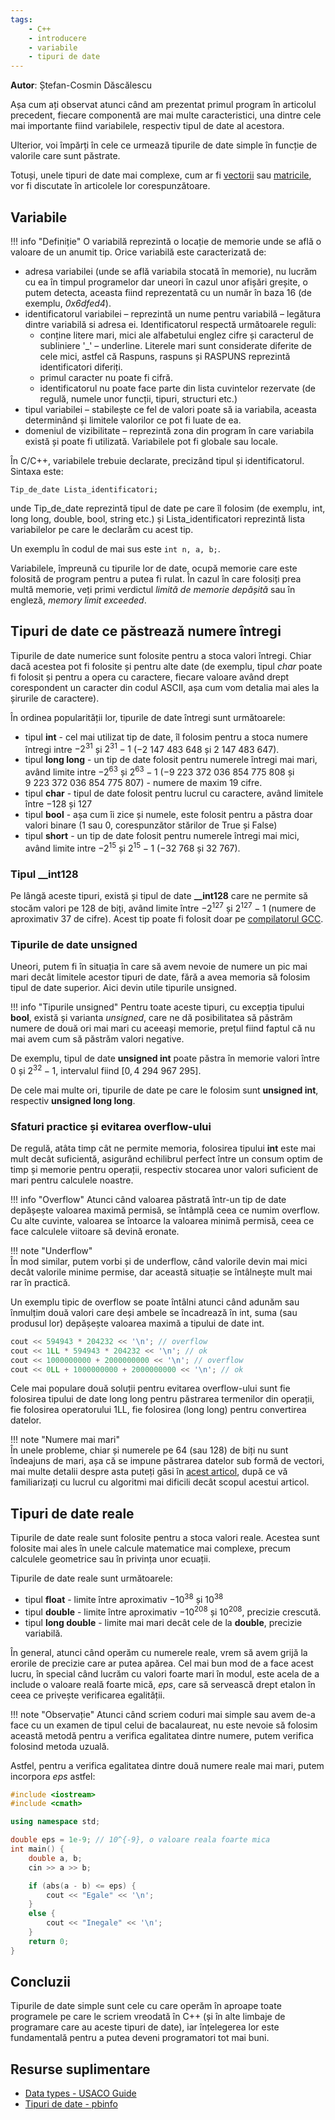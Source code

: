```yaml
---
tags:
    - C++
    - introducere
    - variabile
    - tipuri de date
---
```


**Autor**: Ștefan-Cosmin Dăscălescu

Așa cum ați observat atunci când am prezentat primul program în articolul precedent, fiecare componentă are mai multe caracteristici, una dintre cele mai importante fiind variabilele, respectiv tipul de date al acestora. 

Ulterior, voi împărți în cele ce urmează tipurile de date simple în funcție de valorile care sunt păstrate. 

Totuși, unele tipuri de date mai complexe, cum ar fi [vectorii](https://edu.roalgo.ro/usor/arrays/) sau [matricile](https://edu.roalgo.ro/usor/matrices/), vor fi discutate în articolele lor corespunzătoare.

## Variabile

!!! info "Definiție"
    O variabilă reprezintă o locație de memorie unde se află o valoare de un anumit tip. Orice variabilă este caracterizată de:

* adresa variabilei (unde se află variabila stocată în memorie), nu lucrăm cu ea în timpul programelor dar uneori în cazul unor afișări greșite, o putem detecta, aceasta fiind reprezentată cu un număr în baza 16 (de exemplu, _0x6dfed4_).
* identificatorul variabilei – reprezintă un nume pentru variabilă – legătura dintre variabilă si adresa ei. Identificatorul respectă următoarele reguli:
    * conține litere mari, mici ale alfabetului englez cifre și caracterul de subliniere '_' – underline. Literele mari sunt considerate diferite de cele mici, astfel că Raspuns, raspuns și RASPUNS reprezintă identificatori diferiți.
    * primul caracter nu poate fi cifră.
    * identificatorul nu poate face parte din lista cuvintelor rezervate (de regulă, numele unor funcții, tipuri, structuri etc.)
* tipul variabilei – stabilește ce fel de valori poate să ia variabila, aceasta determinând și limitele valorilor ce pot fi luate de ea.
* domeniul de vizibilitate – reprezintă zona din program în care variabila există și poate fi utilizată. Variabilele pot fi globale sau locale.

În C/C++, variabilele trebuie declarate, precizând tipul și identificatorul. Sintaxa este:

```
Tip_de_date Lista_identificatori;
```

unde Tip_de_date reprezintă tipul de date pe care îl folosim (de exemplu, int, long long, double, bool, string etc.) și Lista_identificatori reprezintă lista variabilelor pe care le declarăm cu acest tip. 

Un exemplu în codul de mai sus este `int n, a, b;`.

Variabilele, împreună cu tipurile lor de date, ocupă memorie care este folosită de program pentru a putea fi rulat. În cazul în care folosiți prea multă memorie, veți primi verdictul _limită de memorie depășită_ sau în engleză, _memory limit exceeded_.

## Tipuri de date ce păstrează numere întregi

Tipurile de date numerice sunt folosite pentru a stoca valori întregi. Chiar dacă acestea pot fi folosite și pentru alte date (de exemplu, tipul _char_ poate fi folosit și pentru a opera cu caractere, fiecare valoare având drept corespondent un caracter din codul ASCII, așa cum vom detalia mai ales la șirurile de caractere).

În ordinea popularității lor, tipurile de date întregi sunt următoarele:

* tipul **int** - cel mai utilizat tip de date, îl folosim pentru a stoca numere întregi intre $-2^{31}$ și $2^{31} - 1$ ($-2 \ 147 \ 483 \ 648$ și $2 \ 147 \ 483 \ 647$).
* tipul **long long** - un tip de date folosit pentru numerele întregi mai mari, având limite intre $-2^{63}$ și $2^{63} - 1$ ($-9 \ 223 \ 372 \ 036 \ 854 \ 775 \ 808$ și $9 \ 223 \ 372 \ 036 \ 854 \ 775 \ 807$) - numere de maxim $19$ cifre. 
* tipul **char** - tipul de date folosit pentru lucrul cu caractere, având limitele între $-128$ și $127$
* tipul **bool** - așa cum îi zice și numele, este folosit pentru a păstra doar valori binare ($1$ sau $0$, corespunzător stărilor de True și False)
* tipul **short** - un tip de date folosit pentru numerele întregi mai mici, având limite intre $-2^{15}$ și $2^{15} - 1$ ($-32 \ 768$ și $32 \ 767$).

### Tipul **__int128**

Pe lângă aceste tipuri, există și tipul de date **__int128** care ne permite să stocăm valori pe $128$ de biți, având limite între $-2^{127}$ și $2^{127} - 1$ (numere de aproximativ $37$ de cifre). Acest tip poate fi folosit doar pe [compilatorul GCC](https://edu.roalgo.ro/cppintro/compilers/windows/mingw64/).

### Tipurile de date unsigned 

Uneori, putem fi în situația în care să avem nevoie de numere un pic mai mari decât limitele acestor tipuri de date, fără a avea memoria să folosim tipul de date superior. Aici devin utile tipurile unsigned. 

!!! info "Tipurile unsigned" 
    Pentru toate aceste tipuri, cu excepția tipului **bool**, există și varianta _unsigned_, care ne dă posibilitatea să păstrăm numere de două ori mai mari cu aceeași memorie, prețul fiind faptul că nu mai avem cum să păstrăm valori negative.

De exemplu, tipul de date **unsigned int** poate păstra în memorie valori între $0$ și $2^{32} - 1$, intervalul fiind $[0, 4 \ 294 \ 967 \ 295]$.

De cele mai multe ori, tipurile de date pe care le folosim sunt **unsigned int**, respectiv **unsigned long long**.

### Sfaturi practice și evitarea overflow-ului

De regulă, atâta timp cât ne permite memoria, folosirea tipului **int** este mai mult decât suficientă, asigurând echilibrul perfect între un consum optim de timp și memorie pentru operații, respectiv stocarea unor valori suficient de mari pentru calculele noastre. 

!!! info "Overflow" 
    Atunci când valoarea păstrată într-un tip de date depășește valoarea maximă permisă, se întâmplă ceea ce numim overflow. Cu alte cuvinte, valoarea se întoarce la valoarea minimă permisă, ceea ce face calculele viitoare să devină eronate. 

!!! note "Underflow"   
    În mod similar, putem vorbi și de underflow, când valorile devin mai mici decât valorile minime permise, dar această situație se întâlnește mult mai rar în practică. 

Un exemplu tipic de overflow se poate întâlni atunci când adunăm sau înmulțim două valori care deși ambele se încadrează în int, suma (sau produsul lor) depășește valoarea maximă a tipului de date int. 

```cpp
cout << 594943 * 204232 << '\n'; // overflow
cout << 1LL * 594943 * 204232 << '\n'; // ok
cout << 1000000000 + 2000000000 << '\n'; // overflow
cout << 0LL + 1000000000 + 2000000000 << '\n'; // ok
```

Cele mai populare două soluții pentru evitarea overflow-ului sunt fie folosirea tipului de date long long pentru păstrarea termenilor din operații, fie folosirea operatorului 1LL, fie folosirea (long long) pentru convertirea datelor.

!!! note "Numere mai mari"   
    În unele probleme, chiar și numerele pe $64$ (sau $128$) de biți nu sunt îndeajuns de mari, așa că se impune păstrarea datelor sub formă de vectori, mai multe detalii despre asta puteți găsi în [acest articol](https://edu.roalgo.ro/mediu/bignum/), după ce vă familiarizați cu lucrul cu algoritmi mai dificili decât scopul acestui articol.

## Tipuri de date reale

Tipurile de date reale sunt folosite pentru a stoca valori reale. Acestea sunt folosite mai ales în unele calcule matematice mai complexe, precum calculele geometrice sau în privința unor ecuații. 

Tipurile de date reale sunt următoarele:

* tipul **float** - limite între aproximativ $-10^{38}$ și $10^{38}$
* tipul **double** - limite între aproximativ $-10^{208}$ și $10^{208}$, precizie crescută.
* tipul **long double** - limite mai mari decât cele de la **double**, precizie variabilă.

În general, atunci când operăm cu numerele reale, vrem să avem grijă la erorile de precizie care ar putea apărea. Cel mai bun mod de a face acest lucru, în special când lucrăm cu valori foarte mari în modul, este acela de a include o valoare reală foarte mică, $eps$, care să servească drept etalon în ceea ce privește verificarea egalității. 

!!! note "Observație"
    Atunci când scriem coduri mai simple sau avem de-a face cu un examen de tipul celui de bacalaureat, nu este nevoie să folosim această metodă pentru a verifica egalitatea dintre numere, putem verifica folosind metoda uzuală.

Astfel, pentru a verifica egalitatea dintre două numere reale mai mari, putem incorpora $eps$ astfel:

```cpp
#include <iostream>
#include <cmath>

using namespace std;

double eps = 1e-9; // 10^{-9}, o valoare reala foarte mica
int main() {
    double a, b;
    cin >> a >> b;

    if (abs(a - b) <= eps) {
        cout << "Egale" << '\n';
    }
    else {
        cout << "Inegale" << '\n';
    }
    return 0;
}
```

## Concluzii

Tipurile de date simple sunt cele cu care operăm în aproape toate programele pe care le scriem vreodată în C++ (și în alte limbaje de programare care au aceste tipuri de date), iar înțelegerea lor este fundamentală pentru a putea deveni programatori tot mai buni.

## Resurse suplimentare 

* [Data types - USACO Guide](https://usaco.guide/general/data-types?lang=cpp)
* [Tipuri de date - pbinfo](https://www.pbinfo.ro/articole/58/tipuri-de-date-c-cpp)
